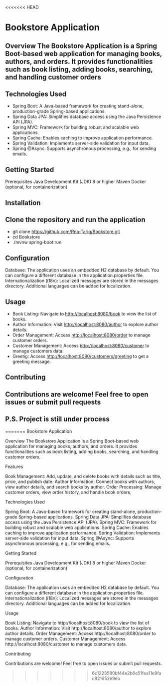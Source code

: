 <<<<<<< HEAD
# Bookstore Application

## Overview The Bookstore Application is a Spring Boot-based web application for managing books, authors, and orders. It provides functionalities such as book listing, adding books, searching, and handling customer orders

## Technologies Used

* Spring Boot: A Java-based framework for creating stand-alone, production-grade Spring-based applications.
* Spring Data JPA: Simplifies database access using the Java Persistence API (JPA).
* Spring MVC: Framework for building robust and scalable web applications.
* Spring Cache: Enables caching to improve application performance.
* Spring Validation: Implements server-side validation for input data.
* Spring @Async: Supports asynchronous processing, e.g., for sending emails.

## Getting Started

Prerequisites Java Development Kit (JDK) 8 or higher Maven Docker (optional, for containerization)

## Installation

## Clone the repository and run the application

* git clone <https://github.com/Rna-Tariq/Bookstore.git>
* cd Bookstore
* ./mvnw spring-boot:run

## Configuration

Database: The application uses an embedded H2 database by default. You can configure a different database in the application.properties file. Internationalization (i18n): Localized messages are stored in the messages directory. Additional languages can be added for localization.

## Usage

* Book Listing: Navigate to <http://localhost:8080/book> to view the list of books.
* Author Information: Visit <http://localhost:8080/author> to explore author details.
* Order Management: Access <http://localhost:8080/order> to manage customer orders.
* Customer Management: Access <http://localhost:8080/customer> to manage customers data.
* Greetig: Access <http://localhost:8080/customers/greeting> to get a greeting message.

## Contributing

## Contributions are welcome! Feel free to open issues or submit pull requests

## P.S. Project is still under process
=======
Bookstore Application

Overview
The Bookstore Application is a Spring Boot-based web application for managing books, authors, and orders. It provides functionalities such as book listing, adding books, searching, and handling customer orders.

Features

Book Management: Add, update, and delete books with details such as title, price, and publish date.
Author Information: Connect books with authors, view author details, and search books by author.
Order Processing: Manage customer orders, view order history, and handle book orders.

Technologies Used

Spring Boot: A Java-based framework for creating stand-alone, production-grade Spring-based applications.
Spring Data JPA: Simplifies database access using the Java Persistence API (JPA).
Spring MVC: Framework for building robust and scalable web applications.
Spring Cache: Enables caching to improve application performance.
Spring Validation: Implements server-side validation for input data.
Spring @Async: Supports asynchronous processing, e.g., for sending emails.

Getting Started

Prerequisites
Java Development Kit (JDK) 8 or higher
Maven
Docker (optional, for containerization)

Configuration

Database: The application uses an embedded H2 database by default. You can configure a different database in the application.properties file.
Internationalization (i18n): Localized messages are stored in the messages directory. Additional languages can be added for localization.

Usage

Book Listing: Navigate to http://localhost:8080/book to view the list of books.
Author Information: Visit http://localhost:8080/author to explore author details.
Order Management: Access http://localhost:8080/order to manage customer orders.
Customer Management: Access http://localhost:8080/customer to manage customers data.

Contributing

Contributions are welcome! Feel free to open issues or submit pull requests.
>>>>>>> 6c1223580bf44e2b6e51fea11e9fac821652e9eb

